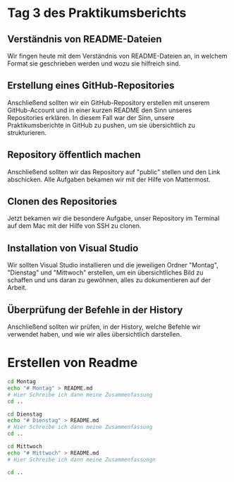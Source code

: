 # Tag 3 des Praktikumsberichts

## Verständnis von README-Dateien
Wir fingen heute mit dem Verständnis von README-Dateien an, in welchem Format sie geschrieben werden und wozu sie hilfreich sind.

## Erstellung eines GitHub-Repositories
Anschließend sollten wir ein GitHub-Repository erstellen mit unserem GitHub-Account und in einer kurzen README den Sinn unseres Repositories erklären. In diesem Fall war der Sinn, unsere Praktikumsberichte in GitHub zu pushen, um sie übersichtlich zu strukturieren.

## Repository öffentlich machen
Anschließend sollten wir das Repository auf "public" stellen und den Link abschicken. Alle Aufgaben bekamen wir mit der Hilfe von Mattermost.

## Clonen des Repositories
Jetzt bekamen wir die besondere Aufgabe, unser Repository im Terminal auf dem Mac mit der Hilfe von SSH zu clonen.

## Installation von Visual Studio
Wir sollten Visual Studio installieren und die jeweiligen Ordner "Montag", "Dienstag" und "Mittwoch" erstellen, um ein übersichtliches Bild zu schaffen und uns daran zu gewöhnen, alles zu dokumentieren auf der Arbeit.

## Überprüfung der Befehle in der History
Anschließend sollten wir prüfen, in der History, welche Befehle wir verwendet haben, und wie wir alles übersichtlich darstellen.

# Erstellen von Readme
```Bash
cd Montag
echo "# Montag" > README.md
# Hier Schreibe ich dann meine Zusammenfassung
cd ..

cd Dienstag
echo "# Dienstag" > README.md
# Hier Schreibe ich dann meine Zusammenfassung
cd ..

cd Mittwoch
echo "# Mittwoch" > README.md
# Hier Schreibe ich dann meine Zusammenfassungn

cd ..
```